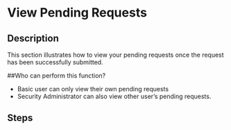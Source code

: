 # View Pending Requests
## Description
This section illustrates how to view your pending requests once the request has been successfully submitted.

##Who can perform this function?
* Basic user can only view their own pending requests
* Security Administrator can also view other user’s pending requests.

## Steps
